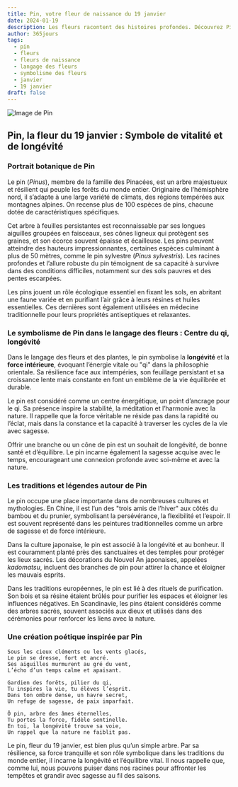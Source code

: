 ```yaml
---
title: Pin, votre fleur de naissance du 19 janvier
date: 2024-01-19
description: Les fleurs racontent des histoires profondes. Découvrez Pin, votre fleur de naissance du 19 janvier, ses symboles et récits fascinants. Plongez dans sa signification et son langage unique dans l'art floral.
author: 365jours
tags:
  - pin
  - fleurs
  - fleurs de naissance
  - langage des fleurs
  - symbolisme des fleurs
  - janvier
  - 19 janvier
draft: false
---
```



![Image de Pin](https://cdn.pixabay.com/photo/2015/01/04/11/12/pine-588159_1280.jpg#center)


## Pin, la fleur du 19 janvier : Symbole de vitalité et de longévité

### Portrait botanique de Pin

Le pin (_Pinus_), membre de la famille des Pinacées, est un arbre majestueux et résilient qui peuple les forêts du monde entier. Originaire de l’hémisphère nord, il s’adapte à une large variété de climats, des régions tempérées aux montagnes alpines. On recense plus de 100 espèces de pins, chacune dotée de caractéristiques spécifiques.

Cet arbre à feuilles persistantes est reconnaissable par ses longues aiguilles groupées en faisceaux, ses cônes ligneux qui protègent ses graines, et son écorce souvent épaisse et écailleuse. Les pins peuvent atteindre des hauteurs impressionnantes, certaines espèces culminant à plus de 50 mètres, comme le pin sylvestre (_Pinus sylvestris_). Les racines profondes et l’allure robuste du pin témoignent de sa capacité à survivre dans des conditions difficiles, notamment sur des sols pauvres et des pentes escarpées.

Les pins jouent un rôle écologique essentiel en fixant les sols, en abritant une faune variée et en purifiant l’air grâce à leurs résines et huiles essentielles. Ces dernières sont également utilisées en médecine traditionnelle pour leurs propriétés antiseptiques et relaxantes.

### Le symbolisme de Pin dans le langage des fleurs : Centre du qi, longévité

Dans le langage des fleurs et des plantes, le pin symbolise la **longévité** et la **force intérieure**, évoquant l’énergie vitale ou "qi" dans la philosophie orientale. Sa résilience face aux intempéries, son feuillage persistant et sa croissance lente mais constante en font un emblème de la vie équilibrée et durable.

Le pin est considéré comme un centre énergétique, un point d’ancrage pour le qi. Sa présence inspire la stabilité, la méditation et l’harmonie avec la nature. Il rappelle que la force véritable ne réside pas dans la rapidité ou l’éclat, mais dans la constance et la capacité à traverser les cycles de la vie avec sagesse.

Offrir une branche ou un cône de pin est un souhait de longévité, de bonne santé et d’équilibre. Le pin incarne également la sagesse acquise avec le temps, encourageant une connexion profonde avec soi-même et avec la nature.

### Les traditions et légendes autour de Pin

Le pin occupe une place importante dans de nombreuses cultures et mythologies. En Chine, il est l’un des "trois amis de l’hiver" aux côtés du bambou et du prunier, symbolisant la persévérance, la flexibilité et l’espoir. Il est souvent représenté dans les peintures traditionnelles comme un arbre de sagesse et de force intérieure.

Dans la culture japonaise, le pin est associé à la longévité et au bonheur. Il est couramment planté près des sanctuaires et des temples pour protéger les lieux sacrés. Les décorations du Nouvel An japonaises, appelées _kadomatsu_, incluent des branches de pin pour attirer la chance et éloigner les mauvais esprits.

Dans les traditions européennes, le pin est lié à des rituels de purification. Son bois et sa résine étaient brûlés pour purifier les espaces et éloigner les influences négatives. En Scandinavie, les pins étaient considérés comme des arbres sacrés, souvent associés aux dieux et utilisés dans des cérémonies pour renforcer les liens avec la nature.

### Une création poétique inspirée par Pin

```
Sous les cieux cléments ou les vents glacés,  
Le pin se dresse, fort et ancré.  
Ses aiguilles murmurent au gré du vent,  
L’écho d’un temps calme et apaisant.  

Gardien des forêts, pilier du qi,  
Tu inspires la vie, tu élèves l’esprit.  
Dans ton ombre dense, un havre secret,  
Un refuge de sagesse, de paix imparfait.  

Ô pin, arbre des âmes éternelles,  
Tu portes la force, fidèle sentinelle.  
En toi, la longévité trouve sa voie,  
Un rappel que la nature ne faiblit pas.  
```

Le pin, fleur du 19 janvier, est bien plus qu’un simple arbre. Par sa résilience, sa force tranquille et son rôle symbolique dans les traditions du monde entier, il incarne la longévité et l’équilibre vital. Il nous rappelle que, comme lui, nous pouvons puiser dans nos racines pour affronter les tempêtes et grandir avec sagesse au fil des saisons.

